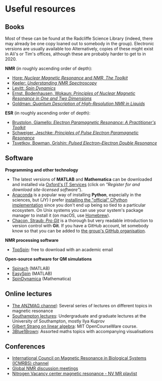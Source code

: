 # Useful resources

## Books

Most of these can be found at the Radcliffe Science Library (indeed, there may already be one copy loaned out to somebody in the group).
Electronic versions are usually available too
Alternatively, copies of these might exist in Ali's or Tim's offices, although these are probably harder to get to in 2020.

**NMR** (in roughly ascending order of depth):
 - [Hore: *Nuclear Magnetic Resonance* and *NMR, The Toolkit*](http://hore.chem.ox.ac.uk/books.shtml)
 - [Keeler: *Understanding NMR Spectroscopy*](https://www.amazon.co.uk/Understanding-NMR-Spectroscopy-James-Keeler/dp/0470746084)
 - [Levitt: *Spin Dynamics*](https://www.wiley.com/en-gb/Spin+Dynamics%3A+Basics+of+Nuclear+Magnetic+Resonance%2C+2nd+Edition-p-9781118681848)
 - [Ernst, Bodenhausen, Wokaun: *Principles of Nuclear Magnetic Resonance in One and Two Dimensions*](https://www.amazon.co.uk/Principles-Resonance-Dimensions-International-Monographs/dp/0198556470)
 - [Goldman: *Quantum Description of High-Resolution NMR in Liquids*](https://global.oup.com/academic/product/quantum-description-of-high-resolution-nmr-in-liquids-9780198556527)
 
**ESR** (in roughly ascending order of depth):
 - [Brustolon, Giamello: *Electron Paramagnetic Resonance: A Practitioner's Toolkit*](https://onlinelibrary.wiley.com/doi/book/10.1002/9780470432235)
 - [Schweiger, Jeschke: *Principles of Pulse Electron Paramagnetic Resonance*](https://www.amazon.co.uk/Principles-Pulse-Electron-Paramagnetic-Resonance/dp/0198506341)
 - [Tsvetkov, Bowman, Grishin: *Pulsed Electron–Electron Double Resonance*](https://www.amazon.co.uk/Pulsed-Electron-Electron-Double-Resonance-Measurement-ebook)


## Software

**Programming and other technology**

 - The latest versions of **MATLAB** and **Mathematica** can be downloaded and installed via [Oxford's IT Services](https://register.it.ox.ac.uk/self/index) (click on *"Register for and download site-licensed software"*).
 - [Anaconda](https://www.anaconda.com/) is a popular way of installing **Python**, especially in the sciences, but (JY) I prefer [installing the "official" CPython implementation](https://www.python.org/downloads/) since you don't end up being so tied to a particular ecosystem. On Unix systems you can use your system's package manager to install it (on macOS, use [Homebrew](https://brew.sh/)).
 - [Chacon, Straub: *Pro Git*](https://git-scm.com/book/en/v2) is a thorough but very readable introduction to version control with **Git**. If you have a GitHub account, let somebody know so that you can be added to [the group's GitHub organisation](https://github.com/foroozandehgroup).
 
**NMR processing software**

 - [TopSpin](https://www.bruker.com/service/support-upgrades/software-downloads/nmr/free-topspin-processing/nmr-topspin-license-for-academia.html): free to download with an academic email

**Open-source software for QM simulations**

 - [Spinach](http://spindynamics.org/Spinach.php/) (MATLAB)
 - [EasySpin](https://easyspin.org/) (MATLAB)
 - [SpinDynamica](http://www.spindynamica.soton.ac.uk/) (Mathematica)


## Online lectures

 - [The ANZMAG channel](https://www.youtube.com/user/ANZMAG/playlists): Several series of lectures on different topics in magnetic resonance
 - [Southampton lectures](http://spindynamics.org/group/?page_id=18): Undergraduate and graduate lectures at the University of Southampton, mostly Ilya Kuprov
 - [Gilbert Strang on linear algebra](https://www.youtube.com/playlist?list=PL49CF3715CB9EF31D): MIT OpenCourseWare course.
 - [3Blue1Brown](https://www.youtube.com/channel/UCYO_jab_esuFRV4b17AJtAw/playlists): Assorted maths topics with accompanying visualisations
 
 
 ## Conferences
 
 - [International Council on Magnetic Resonance in Biological Systems (ICMRBS) channel](https://www.youtube.com/channel/UCsxup-QiNEeBrfo-4d5w33Q)
 - [Global NMR discussion meetings](https://www.youtube.com/c/GlobalNMRDiscussionMeetings)
 - [Nitrogen Vacancy center magnetic resonance - NV MR playlist](https://www.youtube.com/playlist?list=PL8tlQKSjnVbwQL0S6cEJ8fPvju9YEtvBf)
